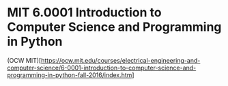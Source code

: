 #  MIT 6.0001 Introduction to Computer Science and Programming in Python
(OCW MIT)[https://ocw.mit.edu/courses/electrical-engineering-and-computer-science/6-0001-introduction-to-computer-science-and-programming-in-python-fall-2016/index.htm]
